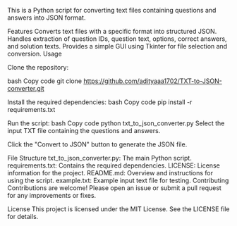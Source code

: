 This is a Python script for converting text files containing questions and answers into JSON format.

Features
Converts text files with a specific format into structured JSON.
Handles extraction of question IDs, question text, options, correct answers, and solution texts.
Provides a simple GUI using Tkinter for file selection and conversion.
Usage

Clone the repository:

bash
Copy code
git clone https://github.com/adityaaa1702/TXT-to-JSON-converter.git


Install the required dependencies:
bash
Copy code
pip install -r requirements.txt

Run the script:
bash
Copy code
python txt_to_json_converter.py
Select the input TXT file containing the questions and answers.

Click the "Convert to JSON" button to generate the JSON file.

File Structure
txt_to_json_converter.py: The main Python script.
requirements.txt: Contains the required dependencies.
LICENSE: License information for the project.
README.md: Overview and instructions for using the script.
example.txt: Example input text file for testing.
Contributing
Contributions are welcome! Please open an issue or submit a pull request for any improvements or fixes.

License
This project is licensed under the MIT License. See the LICENSE file for details.

